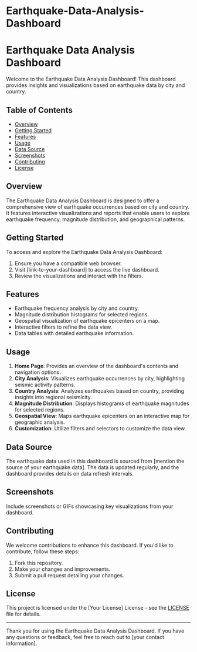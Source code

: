 # Earthquake-Data-Analysis-Dashboard
# Earthquake Data Analysis Dashboard

Welcome to the Earthquake Data Analysis Dashboard! This dashboard provides insights and visualizations based on earthquake data by city and country.

## Table of Contents
- [Overview](#overview)
- [Getting Started](#getting-started)
- [Features](#features)
- [Usage](#usage)
- [Data Source](#data-source)
- [Screenshots](#screenshots)
- [Contributing](#contributing)
- [License](#license)

## Overview
The Earthquake Data Analysis Dashboard is designed to offer a comprehensive view of earthquake occurrences based on city and country. It features interactive visualizations and reports that enable users to explore earthquake frequency, magnitude distribution, and geographical patterns.

## Getting Started
To access and explore the Earthquake Data Analysis Dashboard:
1. Ensure you have a compatible web browser.
2. Visit [link-to-your-dashboard] to access the live dashboard.
3. Review the visualizations and interact with the filters.

## Features
- Earthquake frequency analysis by city and country.
- Magnitude distribution histograms for selected regions.
- Geospatial visualization of earthquake epicenters on a map.
- Interactive filters to refine the data view.
- Data tables with detailed earthquake information.

## Usage
1. **Home Page**: Provides an overview of the dashboard's contents and navigation options.
2. **City Analysis**: Visualizes earthquake occurrences by city, highlighting seismic activity patterns.
3. **Country Analysis**: Analyzes earthquakes based on country, providing insights into regional seismicity.
4. **Magnitude Distribution**: Displays histograms of earthquake magnitudes for selected regions.
5. **Geospatial View**: Maps earthquake epicenters on an interactive map for geographic analysis.
6. **Customization**: Utilize filters and selectors to customize the data view.

## Data Source
The earthquake data used in this dashboard is sourced from [mention the source of your earthquake data]. The data is updated regularly, and the dashboard provides details on data refresh intervals.

## Screenshots
Include screenshots or GIFs showcasing key visualizations from your dashboard.

## Contributing
We welcome contributions to enhance this dashboard. If you'd like to contribute, follow these steps:
1. Fork this repository.
2. Make your changes and improvements.
3. Submit a pull request detailing your changes.

## License
This project is licensed under the [Your License] License - see the [LICENSE](LICENSE) file for details.

---

Thank you for using the Earthquake Data Analysis Dashboard. If you have any questions or feedback, feel free to reach out to [your contact information].
